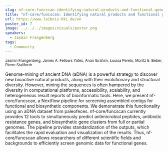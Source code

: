 ```yaml
---
slug: nf-core-funcscan-identifying-natural-products-and-functional-gene-clusters-in-ancient-microbial-dna
title: "nf-core/funcscan: Identifying natural products and functional gene clusters in ancient microbial DNA"
url: https://www.leibniz-hki.de/en
poster_id: 7
image: ../../../images/visuals/poster.png
speakers:
  - Jasmin Frangenberg
tags:
  - Community
---
```

<div className="mb-8">
  <small className="typo-small">
    Jasmin Frangenberg, James A. Fellows Yates, Anan Ibrahim, Louisa Perelo, Moritz E. Beber, Pierre Stallforth
  </small>
</div>

Genome-mining of ancient DNA (aDNA) is a powerful strategy to discover new bioactive natural products, along with their evolutionary and structural diversity. However, mining the sequences is often hampered by the diversity in computational platforms, accessibility, scalability, and heterogeneous result reports of bioinformatic tools. Here, we present nf-core/funcscan, a Nextflow pipeline for screening assembled contigs for functional and biosynthetic components. We demonstrate this functionality using an aDNA dataset from paleofeces. nf-core/funcscan currently provides 12 tools to simultaneously predict antimicrobial peptides, antibiotic resistance genes, and biosynthetic gene clusters from full or partial genomes. The pipeline provides standardization of the outputs, which facilitates the rapid evaluation and visualization of the results. Thus, nf-core/funcscan allows researchers of different scientific fields and backgrounds to efficiently screen genomic data for functional genes.

